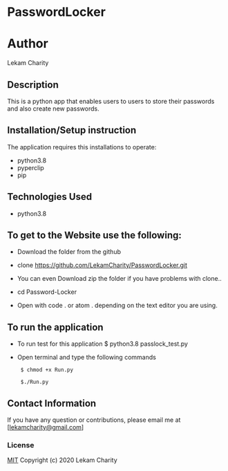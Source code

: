 # PasswordLocker

# Author

Lekam Charity

## Description

This is a python app that enables users to users to store their passwords and also create new passwords.

## Installation/Setup instruction
The application requires this installations to operate:
 * python3.8
 * pyperclip
 * pip

 ## Technologies Used 
  * python3.8

## To get to the Website use the following:
* Download the folder from the github

* clone  https://github.com/LekamCharity/PasswordLocker.git 

* You can even Download zip the folder if you have problems with clone..

* cd Password-Locker

* Open with code . or atom . depending on the text editor you are   using.

## To run the application 

* To run test for this application
        $ python3.8 passlock_test.py

 * Open terminal and type the following commands

        $ chmod +x Run.py

        $./Run.py       
   
## Contact Information 

If you have any question or contributions, please email me at [lekamcharity@gmail.com]

### License
  [MIT](https://github.com/LekamCharity/githubSearch/blob/master/License) Copyright (c) 2020 Lekam Charity


